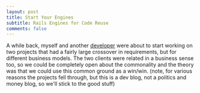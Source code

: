 ```yaml
---
layout: post
title: Start Your Engines
subtitle: Rails Engines for Code Reuse
comments: false
---
```

A while back, myself and another [developer](https://github.com/sporto) were about to start working on two projects that had a fairly large crossover in requirements, but for different business models. The two clients were related in a business sense too, so we could be completely open about the commonality and the theory was that we could use this common ground as a win/win. (note, for various reasons the projects fell through, but this is a dev blog, not a politics and money blog, so we'll stick to the good stuff)
